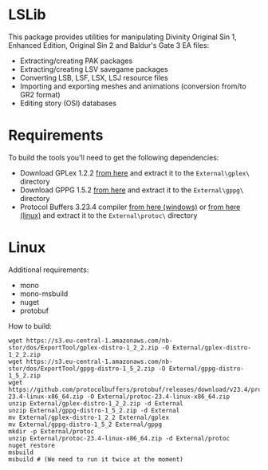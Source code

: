 LSLib
=====

This package provides utilities for manipulating Divinity Original Sin 1, Enhanced Edition, Original Sin 2 and Baldur's Gate 3 EA files:

 - Extracting/creating PAK packages
 - Extracting/creating LSV savegame packages
 - Converting LSB, LSF, LSX, LSJ resource files
 - Importing and exporting meshes and animations (conversion from/to GR2 format)
 - Editing story (OSI) databases

Requirements
============

To build the tools you'll need to get the following dependencies:

 - Download GPLex 1.2.2 [from here](https://s3.eu-central-1.amazonaws.com/nb-stor/dos/ExportTool/gplex-distro-1_2_2.zip) and extract it to the `External\gplex\` directory
 - Download GPPG 1.5.2 [from here](https://s3.eu-central-1.amazonaws.com/nb-stor/dos/ExportTool/gppg-distro-1_5_2.zip) and extract it to the `External\gppg\` directory
 - Protocol Buffers 3.23.4 compiler [from here (windows)](https://github.com/protocolbuffers/protobuf/releases/download/v23.4/protoc-23.4-win32.zip) or [from here (linux)](https://github.com/protocolbuffers/protobuf/releases/download/v23.4/protoc-23.4-linux-x86_64.zip) and extract it to the `External\protoc\` directory


Linux
=====

Additional requirements:

 - mono
 - mono-msbuild
 - nuget
 - protobuf

How to build:

```
wget https://s3.eu-central-1.amazonaws.com/nb-stor/dos/ExportTool/gplex-distro-1_2_2.zip -O External/gplex-distro-1_2_2.zip
wget https://s3.eu-central-1.amazonaws.com/nb-stor/dos/ExportTool/gppg-distro-1_5_2.zip -O External/gppg-distro-1_5_2.zip
wget https://github.com/protocolbuffers/protobuf/releases/download/v23.4/protoc-23.4-linux-x86_64.zip -O External/protoc-23.4-linux-x86_64.zip
unzip External/gplex-distro-1_2_2.zip -d External
unzip External/gppg-distro-1_5_2.zip -d External
mv External/gplex-distro-1_2_2 External/gplex
mv External/gppg-distro-1_5_2 External/gppg
mkdir -p External/protoc
unzip External/protoc-23.4-linux-x86_64.zip -d External/protoc
nuget restore
msbuild
msbuild # (We need to run it twice at the moment)
```
